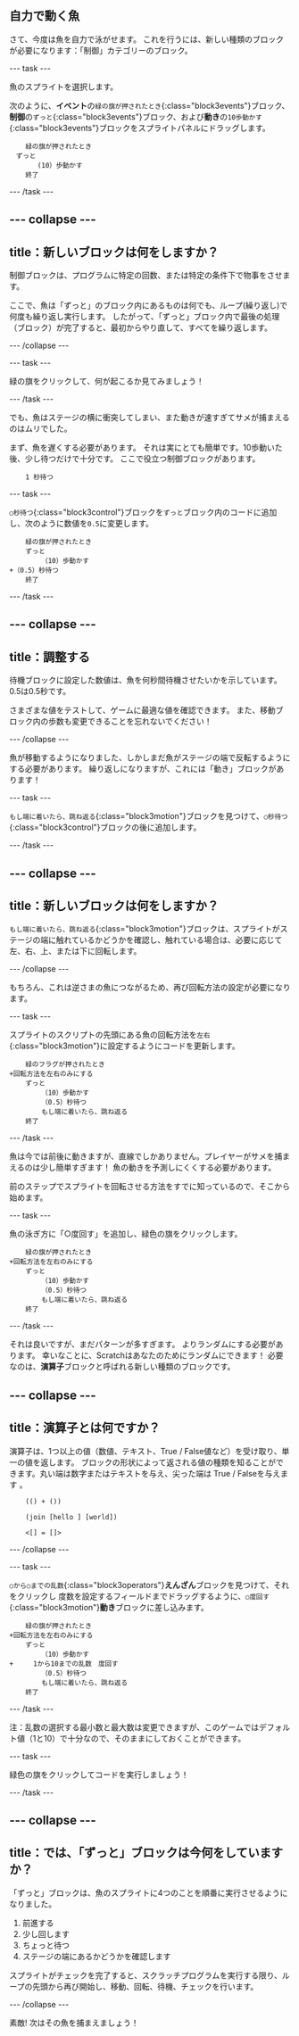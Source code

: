 ## 自力で動く魚

さて、今度は魚を自力で泳がせます。 これを行うには、新しい種類のブロックが必要になります：「制御」カテゴリーのブロック。

--- task ---

魚のスプライトを選択します。

次のように、**イベント**の`緑の旗が押されたとき`{:class="block3events"}ブロック、**制御**の`ずっと`{:class="block3events"}ブロック、および**動き**の`10歩動かす`{:class="block3events"}ブロックをスプライトパネルにドラッグします。

```blocks3
    緑の旗が押されたとき
　ずっと
       (10）歩動かす
    終了
```

--- /task ---

--- collapse ---
---
title：新しいブロックは何をしますか？
---

制御ブロックは、プログラムに特定の回数、または特定の条件下で物事をさせます。

ここで、魚は「ずっと」のブロック内にあるものは何でも、ループ(繰り返し)で何度も繰り返し実行します。 したがって、「ずっと」ブロック内で最後の処理（ブロック）が完了すると、最初からやり直して、すべてを繰り返します。

--- /collapse ---

--- task ---

緑の旗をクリックして、何が起こるか見てみましょう！

--- /task ---

でも、魚はステージの横に衝突してしまい、また動きが速すぎてサメが捕まえるのはムリでした。

まず、魚を遅くする必要があります。 それは実にとても簡単です。10歩動いた後、少し待つだけで十分です。 ここで役立つ制御ブロックがあります。

```blocks3
    1 秒待つ
```

--- task ---

`○秒待つ`{:class="block3control"}ブロックを`ずっと`ブロック内のコードに追加し、次のように数値を`0.5`に変更します。

```blocks3
    緑の旗が押されたとき
    ずっと
        （10）歩動かす
+（0.5）秒待つ
    終了
```

--- /task ---

--- collapse ---
---
title：調整する
---

待機ブロックに設定した数値は、魚を何秒間待機させたいかを示しています。 0.5は0.5秒です。

さまざまな値をテストして、ゲームに最適な値を確認できます。 また、移動ブロック内の歩数も変更できることを忘れないでください！

--- /collapse ---

魚が移動するようになりました、しかしまだ魚がステージの端で反転するようにする必要があります。 繰り返しになりますが、これには「動き」ブロックがあります！

--- task ---

`もし端に着いたら、跳ね返る`{:class="block3motion"}ブロックを見つけて、`○秒待つ`{:class="block3control"}ブロックの後に追加します。

--- /task ---

--- collapse ---
---
title：新しいブロックは何をしますか？
---

`もし端に着いたら、跳ね返る`{:class="block3motion"}ブロックは、スプライトがステージの端に触れているかどうかを確認し、触れている場合は、必要に応じて左、右、上、または下に回転します。

--- /collapse ---

もちろん、これは逆さまの魚につながるため、再び回転方法の設定が必要になります。

--- task ---

スプライトのスクリプトの先頭にある魚の回転方法を`左右`{:class="block3motion"}に設定するようにコードを更新します。

```blocks3
    緑のフラグが押されたとき
+回転方法を左右のみにする
    ずっと
        （10）歩動かす
        （0.5）秒待つ
        もし端に着いたら、跳ね返る
    終了
```

--- /task ---

魚は今では前後に動きますが、直線でしかありません。プレイヤーがサメを捕まえるのは少し簡単すぎます！ 魚の動きを予測しにくくする必要があります。

前のステップでスプライトを回転させる方法をすでに知っているので、そこから始めます。

--- task ---

魚の泳ぎ方に「○度回す」を追加し、緑色の旗をクリックします。

```blocks3
    緑の旗が押されたとき
+回転方法を左右のみにする
    ずっと
        （10）歩動かす
        （0.5）秒待つ
        もし端に着いたら、跳ね返る
    終了
```

--- /task ---

それは良いですが、まだパターンが多すぎます。 よりランダムにする必要があります。 幸いなことに、Scratchはあなたのためにランダムにできます！ 必要なのは、**演算子**ブロックと呼ばれる新しい種類のブロックです。

--- collapse ---
---
title：演算子とは何ですか？
---

演算子は、1つ以上の値（数値、テキスト、True / False値など）を受け取り、単一の値を返します。 ブロックの形状によって返される値の種類を知ることができます。丸い端は数字またはテキストを与え、尖った端は True / Falseを与えます 。

```blocks3
    (() + ())

    (join [hello ] [world])

    <[] = []>
```

--- /collapse ---

--- task ---

`○から○までの乱数`{:class="block3operators"}**えんざん**ブロックを見つけて、それをクリックし 度数を設定するフィールドまでドラッグするように、`○度回す`{:class="block3motion"}**動き**ブロックに差し込みます。

```blocks3
    緑の旗が押されたとき
+回転方法を左右のみにする
    ずっと
        （10）歩動かす
+　　　1から10までの乱数　度回す　
        （0.5）秒待つ
        もし端に着いたら、跳ね返る
    終了
```

--- /task ---

注：乱数の選択する最小数と最大数は変更できますが、このゲームではデフォルト値（1と10）で十分なので、そのままにしておくことができます。

--- task ---

緑色の旗をクリックしてコードを実行しましょう！

--- /task ---

--- collapse ---
---
title：では、「ずっと」ブロックは今何をしていますか？
---

「ずっと」ブロックは、魚のスプライトに4つのことを順番に実行させるようになりました。

1. 前進する
2. 少し回します
3. ちょっと待つ
4. ステージの端にあるかどうかを確認します

スプライトがチェックを完了すると、スクラッチプログラムを実行する限り、ループの先頭から再び開始し、移動、回転、待機、チェックを行います。

--- /collapse ---

素敵! 次はその魚を捕まえましょう！